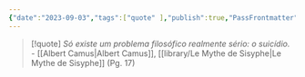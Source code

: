```yaml
---
{"date":"2023-09-03","tags":["quote" ],"publish":true,"PassFrontmatter":true}
---
```


> [!quote] *Só existe um problema filosófico realmente sério: o suicídio.*
> \- [[Albert Camus\|Albert Camus]], [[library/Le Mythe de Sisyphe\|Le Mythe de Sisyphe]] (Pg. 17)

